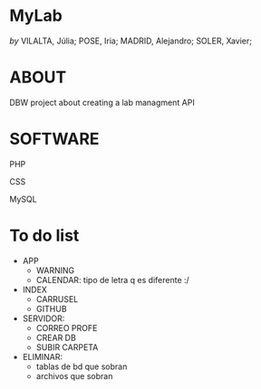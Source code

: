 **MyLab**
===================================
*by* VILALTA, Júlia; POSE, Iria; MADRID, Alejandro; SOLER, Xavier;

# ABOUT

DBW project about creating a lab managment API

# SOFTWARE
PHP

CSS

MySQL

# To do list  
- APP  
  - WARNING  
  - CALENDAR: tipo de letra q es diferente  :/ 
- INDEX  
  - CARRUSEL
  - GITHUB  
- SERVIDOR:  
  - CORREO PROFE  
  - CREAR DB  
  - SUBIR CARPETA  
- ELIMINAR:
  - tablas de bd que sobran
  - archivos que sobran
